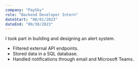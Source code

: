 ```yaml
---
company: "PaySky"
role: "Backend Developer Intern"
dateStart: "08/01/2023"
dateEnd: "09/30/2023"
---
```


I took part in building and designing an alert system.
- Filtered external API endpoints.
- Stored data in a SQL database.
- Handled notifications through email and Microsoft Teams.


